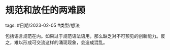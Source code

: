 # 规范和放任的两难顾




tags: #日期/2023-02-05 #类型/想法 


包括语言规范在内。如果过于规范语法语用，那么缺乏对不可预见的创新能力。反之，难以形成可交流这样的涌现现象，会造成混乱。